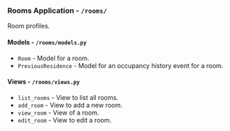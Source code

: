 ### Rooms Application - `/rooms/`
Room profiles.

#### Models - `/rooms/models.py`
* `Room` - Model for a room.
* `PreviousResidence` - Model for an occupancy history event for a room.

#### Views - `/rooms/views.py`
* `list_rooms` - View to list all rooms.
* `add_room` - View to add a new room.
* `view_room` - View of a room.
* `edit_room` - View to edit a room.
